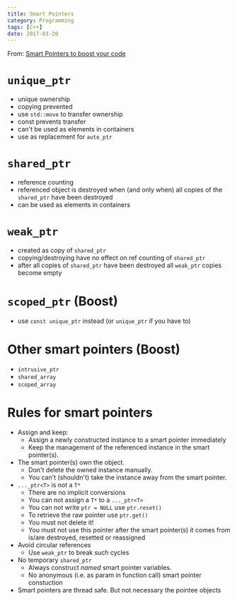 ```yaml
---
title: Smart Pointers
category: Programming
tags: [C++]
date: 2017-03-20
---
```

From:
[Smart Pointers to boost your code](http://www.codeproject.com/Articles/8394/Smart-Pointers-to-boost-your-code)


# `unique_ptr`

- unique ownership
- copying prevented
- use `std::move` to transfer ownership
- const prevents transfer
- can't be used as elements in containers
- use as replacement for `auto_ptr`


# `shared_ptr`

- reference counting
- referenced object is destroyed when (and only when) all copies of the `shared_ptr` have been destroyed
- can be used as elements in containers

# `weak_ptr`

- created as copy of `shared_ptr`
- copying/destroying have no effect on ref counting of `shared_ptr`
- after all copies of `shared_ptr` have been destroyed all `weak_ptr` copies become empty


# `scoped_ptr` (Boost)

- use `const unique_ptr` instead (or `unique_ptr` if you have to)


# Other smart pointers (Boost)

- `intrusive_ptr`
- `shared_array`
- `scoped_array`


# Rules for smart pointers

- Assign and keep:
    - Assign a newly constructed instance to a smart pointer immediately
    - Keep the management of the referenced instance in the smart pointer(s).
- The smart pointer(s) own the object.
    - Don't delete the owned instance manually.
    - You can't (shouldn't) take the instance away from the smart pointer.
- `..._ptr<T>` is not a `T*`
    - There are no implicit conversions
    - You can not assign a `T*` to a `..._ptr<T>`
    - You can not write `ptr = NULL` use `ptr.reset()`
    - To retrieve the raw pointer use `ptr.get()`
    - You must not delete it!
    - You must not use this pointer after the smart pointer(s) it comes from is/are destroyed, resetted or reassigned
- Avoid circular references
    - Use `weak_ptr` to break such cycles
- No temporary `shared_ptr`
    - Always construct *named* smart pointer variables.
    - No anonymous (i.e. as param in function call) smart pointer constuction
- Smart pointers are thread safe. But not necessary the pointee objects
